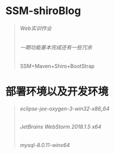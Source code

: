 # SSM-shiroBlog
> ###### Web实训作业
> ###### 一期功能基本完成还有一些冗余
> SSM+Maven+Shiro+BootStrap
# 部署环境以及开发环境
> ###### eclipse-jee-oxygen-3-win32-x86_64
> ###### JetBrains WebStorm 2018.1.5 x64
> ###### mysql-8.0.11-winx64
